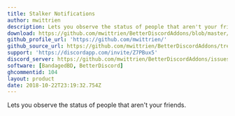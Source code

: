 ```yaml
---
title: Stalker Notifications
author: mwittrien
description: Lets you observe the status of people that aren't your friends.
download: https://github.com/mwittrien/BetterDiscordAddons/blob/master/Plugins/StalkerNotifications/StalkerNotifications.plugin.js
github_profile_url: 'https://github.com/mwittrien/'
github_source_url: https://github.com/mwittrien/BetterDiscordAddons/tree/master/Plugins/StalkerNotifications
support: 'https://discordapp.com/invite/Z7PBux5'
discord_server: https://github.com/mwittrien/BetterDiscordAddons/issues/
software: [BandagedBD, BetterDiscord]
ghcommentid: 104
layout: product
date: 2018-10-22T23:19:32.754Z
---
```

Lets you observe the status of people that aren't your friends.